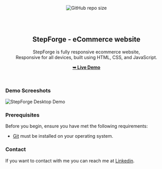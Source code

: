 <div align="center">
  
  ![GitHub repo size](https://img.shields.io/github/repo-size/Kasim-Musharaf/Step_Forge)
 
  <br />
  <br />

  <h2 align="center">StepForge - eCommerce website</h2>

  StepForge is fully responsive ecommerce website, <br />Responsive for all devices, built using HTML, CSS, and JavaScript.

  <a href="https://kasim-musharaf.github.io/Step_Forge/"><strong>➥ Live Demo</strong></a>

</div>

<br />

### Demo Screeshots

![StepForge Desktop Demo]("./readme-images/Previews.jpg")

### Prerequisites

Before you begin, ensure you have met the following requirements:

* [Git](https://git-scm.com/downloads "Download Git") must be installed on your operating system.

### Contact
If you want to contact with me you can reach me at [Linkedin](https://www.linkedin.com/in/kasim-musharaf/).




